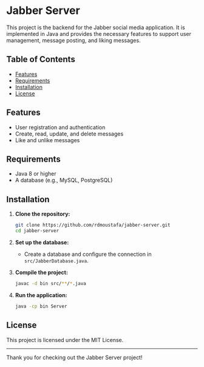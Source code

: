 # Jabber Server

This project is the backend for the Jabber social media application. It is implemented in Java and provides the necessary features to support user management, message posting, and liking messages.

## Table of Contents
- [Features](#features)
- [Requirements](#requirements)
- [Installation](#installation)
- [License](#license)


## Features

- User registration and authentication
- Create, read, update, and delete messages
- Like and unlike messages

## Requirements

- Java 8 or higher
- A database (e.g., MySQL, PostgreSQL)

## Installation

1. **Clone the repository:**
    ```bash
    git clone https://github.com/rdmoustafa/jabber-server.git
    cd jabber-server
    ```

2. **Set up the database:**
   - Create a database and configure the connection in `src/JabberDatabase.java`.

3. **Compile the project:**
    ```bash
    javac -d bin src/**/*.java
    ```

4. **Run the application:**
    ```bash
    java -cp bin Server
    ```

## License

This project is licensed under the MIT License.

---

Thank you for checking out the Jabber Server project!
